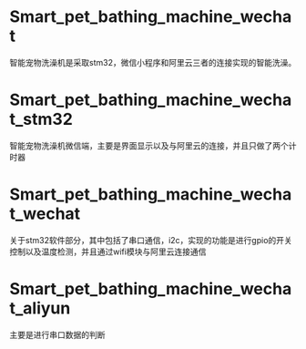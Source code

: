 # Smart_pet_bathing_machine_wechat
智能宠物洗澡机是采取stm32，微信小程序和阿里云三者的连接实现的智能洗澡。
# Smart_pet_bathing_machine_wechat_stm32
智能宠物洗澡机微信端，主要是界面显示以及与阿里云的连接，并且只做了两个计时器
# Smart_pet_bathing_machine_wechat_wechat
关于stm32软件部分，其中包括了串口通信，i2c，实现的功能是进行gpio的开关控制以及温度检测，并且通过wifi模块与阿里云连接通信
# Smart_pet_bathing_machine_wechat_aliyun
主要是进行串口数据的判断
